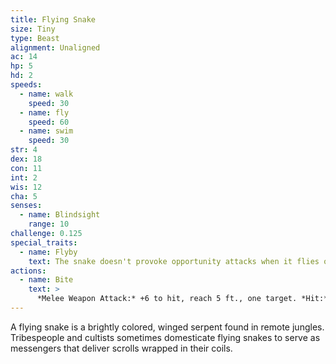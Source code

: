```yaml
---
title: Flying Snake
size: Tiny
type: Beast
alignment: Unaligned
ac: 14
hp: 5
hd: 2
speeds:
  - name: walk
    speed: 30
  - name: fly
    speed: 60
  - name: swim
    speed: 30
str: 4
dex: 18
con: 11
int: 2
wis: 12
cha: 5
senses:
  - name: Blindsight
    range: 10
challenge: 0.125
special_traits:
  - name: Flyby
    text: The snake doesn't provoke opportunity attacks when it flies out of an enemy's reach.
actions:
  - name: Bite
    text: >
      *Melee Weapon Attack:* +6 to hit, reach 5 ft., one target. *Hit:* 1 piercing damage plus 7 (3d4) poison damage.
---
```


A flying snake is a brightly colored, winged serpent found in remote jungles. Tribespeople and cultists sometimes domesticate flying snakes to serve as messengers that deliver scrolls wrapped in their coils.
